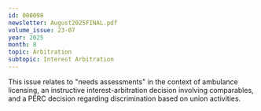 ```yaml
---
id: 000098
newsletter: August2025FINAL.pdf
volume_issue: 23-07
year: 2025
month: 8
topic: Arbitration
subtopic: Interest Arbitration
---
```


This issue relates to "needs assessments" in the context of ambulance licensing, an instructive interest-arbitration decision involving comparables, and a PERC decision regarding discrimination based on union activities.